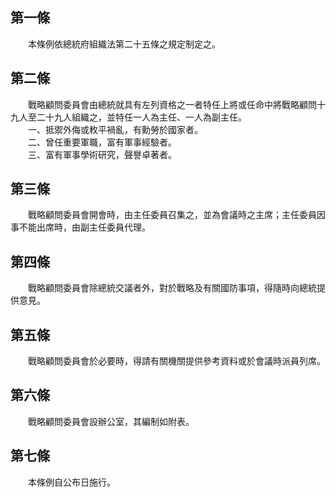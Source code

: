 第一條 
-------
　　本條例依總統府組織法第二十五條之規定制定之。  


第二條 
-------
　　戰略顧問委員會由總統就具有左列資格之一者特任上將或任命中將戰略顧問十九人至二十九人組織之，並特任一人為主任、一人為副主任。  
　　一、抵禦外侮或敉平禍亂，有勳勞於國家者。  
　　二、曾任重要軍職，富有軍事經驗者。  
　　三、富有軍事學術研究，聲譽卓著者。  


第三條 
-------
　　戰略顧問委員會開會時，由主任委員召集之，並為會議時之主席；主任委員因事不能出席時，由副主任委員代理。  


第四條 
-------
　　戰略顧問委員會除總統交議者外，對於戰略及有關國防事項，得隨時向總統提供意見。  


第五條 
-------
　　戰略顧問委員會於必要時，得請有關機關提供參考資料或於會議時派員列席。  


第六條 
-------
　　戰略顧問委員會設辦公室，其編制如附表。  


第七條 
-------
　　本條例自公布日施行。